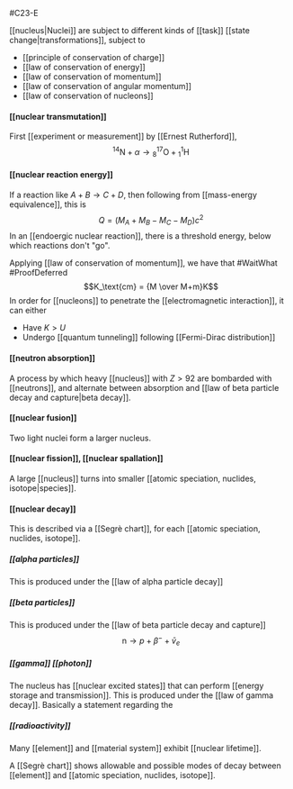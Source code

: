 #C23-E 

[[nucleus|Nuclei]] are subject to different kinds of [[task]] [[state change|transformations]], subject to 
- [[principle of conservation of charge]]
- [[law of conservation of energy]]
- [[law of conservation of momentum]]
- [[law of conservation of angular momentum]]
- [[law of conservation of nucleons]]

#### [[nuclear transmutation]]
First [[experiment or measurement]] by [[Ernest Rutherford]], $${}^{14}\text{N}+\alpha\rightarrow{}_8^{17}\text{O}+{}_1^1\text{H}$$
#### [[nuclear reaction energy]]
If a reaction like $A+B\rightarrow C+D$, then following from [[mass-energy equivalence]], this is $$Q=(M_A+M_B-M_C-M_D)c^2$$
In an [[endoergic nuclear reaction]], there is a threshold energy, below which reactions don't "go". 

Applying [[law of conservation of momentum]], we have that #WaitWhat #ProofDeferred $$K_\text{cm} = {M \over M+m}K$$
In order for [[nucleons]] to penetrate the [[electromagnetic interaction]], it can either
- Have $K>U$
- Undergo [[quantum tunneling]] following [[Fermi-Dirac distribution]]

#### [[neutron absorption]]
A process by which heavy [[nucleus]] with $Z>92$ are bombarded with [[neutrons]], and alternate between absorption and [[law of beta particle decay and capture|beta decay]].

#### [[nuclear fusion]]
Two light nuclei form a larger nucleus.

#### [[nuclear fission]], [[nuclear spallation]]
A large [[nucleus]] turns into smaller [[atomic speciation, nuclides, isotope|species]].

#### [[nuclear decay]]
This is described via a [[Segrè chart]], for each [[atomic speciation, nuclides, isotope]].

##### [[alpha particles]]
This is produced under the [[law of alpha particle decay]]

##### [[beta particles]]
This is produced under the [[law of beta particle decay and capture]] $$\text{n} \rightarrow p + \beta^- +\bar{v}_e$$
##### [[gamma]] [[photon]]
The nucleus has [[nuclear excited states]] that can perform [[energy storage and transmission]]. This is produced under the [[law of gamma decay]]. Basically a statement regarding the 

##### [[radioactivity]]
Many [[element]] and [[material system]] exhibit [[nuclear lifetime]]. 

A [[Segrè chart]] shows allowable and possible modes of decay between [[element]] and [[atomic speciation, nuclides, isotope]].